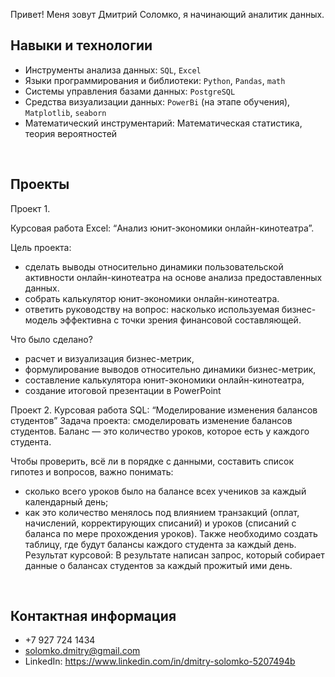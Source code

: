Привет!
Меня зовут Дмитрий Соломко, я начинающий аналитик данных.
<br>

## Навыки и технологии
- Инструменты анализа данных: ``SQL``, ``Excel``
- Языки программирования и библиотеки: ``Python``, ``Pandas``, ``math``
- Системы управления базами данных: ``PostgreSQL``
- Средства визуализации данных: ``PowerBi`` (на этапе обучения), ``Matplotlib``, ``seaborn``
- Математический инструментарий: Математическая статистика, теория вероятностей
<br>

## Проекты
Проект 1.

Курсовая работа Excel: “Анализ юнит-экономики онлайн-кинотеатра”.

Цель проекта:
- сделать выводы относительно динамики пользовательской активности онлайн-кинотеатра на основе анализа предоставленных данных.
- собрать калькулятор юнит-экономики онлайн-кинотеатра.
- ответить руководству на вопрос: насколько используемая бизнес-модель эффективна с точки зрения финансовой составляющей.

Что было сделано?
- расчет и визуализация бизнес-метрик,
- формулирование выводов относительно динамики бизнес-метрик,
- составление калькулятора юнит-экономики онлайн-кинотеатра,
- создание итоговой презентации в PowerPoint

Проект 2.
Курсовая работа SQL: “Моделирование изменения балансов студентов”
Задача проекта: смоделировать изменение балансов студентов. Баланс — это количество уроков, которое есть у каждого студента. 

Чтобы проверить, всё ли в порядке с данными, составить список гипотез и вопросов, важно понимать: 
- сколько всего уроков было на балансе всех учеников за каждый календарный день;
- как это количество менялось под влиянием транзакций (оплат, начислений, корректирующих списаний) и уроков (списаний с баланса по мере прохождения уроков).
Также необходимо создать таблицу, где будут балансы каждого студента за каждый день.
Результат курсовой:
В результате написан запрос, который собирает данные о балансах студентов за каждый прожитый ими день.

<br>

## Контактная информация
- +7 927 724 1434
- solomko.dmitry@gmail.com
- LinkedIn: https://www.linkedin.com/in/dmitry-solomko-5207494b
